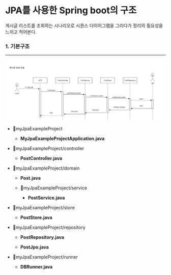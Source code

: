# JPA를 사용한 Spring boot의 구조

게시글 리스트를 조회하는 시나리오로 시퀀스 다이어그램을 그리다가 정리의 필요성을 느끼고 적어본다.



### 1. 기본구조
---

![](./src/boot_seq_0.png)

- :file_folder:myJpaExampleProject

  - **MyJpaExampleProjectApplication.java**

- :file_folder:myJpaExampleProject/controller

  - **PostController.java**

- :file_folder:myJpaExampleProject/domain
  
  - **Post.java**

  - :file_folder:myJpaExampleProject/service

    - **PostService.java**
 
- :file_folder:myJpaExampleProject/store

   - **PostStore.java**

- :file_folder:myJpaExampleProject/repository

  - **PostRepository.java**

  - **PostJpo.java**

- :file_folder:myJpaExampleProject/runner

  - **DBRunner.java**